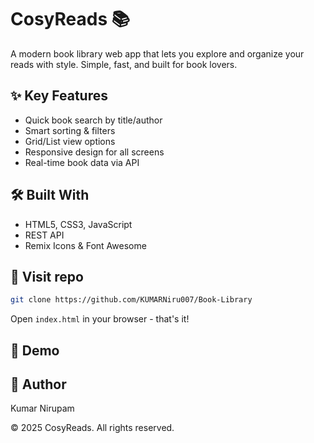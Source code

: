 # CosyReads 📚

A modern book library web app that lets you explore and organize your reads with style. Simple, fast, and built for book lovers.

## ✨ Key Features
- Quick book search by title/author
- Smart sorting & filters
- Grid/List view options
- Responsive design for all screens
- Real-time book data via API

## 🛠️ Built With
- HTML5, CSS3, JavaScript
- REST API
- Remix Icons & Font Awesome

## 🚀 Visit repo

```bash
git clone https://github.com/KUMARNiru007/Book-Library
```
Open `index.html` in your browser - that's it!

## 🎥 Demo


## 👤 Author
Kumar Nirupam

© 2025 CosyReads. All rights reserved.